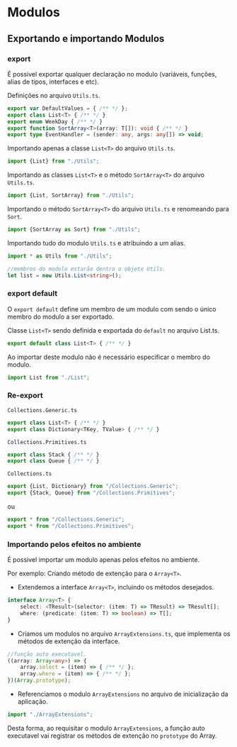 # Modulos

## Exportando e importando Modulos

### export

É possivel exportar qualquer declaração no modulo (variáveis, funções, alias de tipos, interfaces e etc).

Definições no arquivo `Utils.ts`.
```ts
export var DefaultValues = { /** */ };
export class List<T> { /** */ }
export enum WeekDay { /** */ }
export function SortArray<T>(array: T[]): void { /** */ }
export type EventHandler = (sender: any, args: any[]) => void;
```

Importando apenas a classe `List<T>` do arquivo `Utils.ts`.
```ts
import {List} from "./Utils";
```

Importando as classes `List<T>` e o método `SortArray<T>` do arquivo `Utils.ts`.
```ts
import {List, SortArray} from "./Utils";
```

Importando o método `SortArray<T>` do arquivo `Utils.ts` e renomeando para `Sort`.
```ts
import {SortArray as Sort} from "./Utils";
```

Importando tudo do modulo `Utils.ts` e atribuindo a um alias.
```ts
import * as Utils from "./Utils";

//membros do modulo estarão dentro o objeto Utils.
let list = new Utils.List<string>();
```

### export default

O `export default` define um membro de um modulo com sendo o único membro do modulo a ser exportado.

Classe `List<T>` sendo definida e exportada do `default` no arquivo List.ts.
```ts
export default class List<T> { /** */ }
```

Ao importar deste modulo não é necessário especificar o membro do modulo.
```ts
import List from "./List";
```

### Re-export

`Collections.Generic.ts`
```ts
export class List<T> { /** */ }
export class Dictionary<TKey, TValue> { /** */ }
```

`Collections.Primitives.ts`
```ts
export class Stack { /** */ }
export class Queue { /** */ }
```

`Collections.ts`
```ts
export {List, Dictionary} from "/Collections.Generic";
export {Stack, Queue} from "/Collections.Primitives";
```
ou
```ts
export * from "/Collections.Generic";
export * from "/Collections.Primitives";
```

### Importando pelos efeitos no ambiente

É possivel importar um modulo apenas pelos efeitos no ambiente.

Por exemplo: Criando método de extenção para o `Array<T>`.

* Extendemos a interface `Array<T>`, incluindo os métodos desejados.
```ts
interface Array<T> {
    select: <TResult>(selector: (item: T) => TResult) => TResult[];
    where: (predicate: (item: T) => boolean) => T[];
}
```

* Criamos um modulos no arquivo `ArrayExtensions.ts`, que implementa os métodos de extenção da interface.
```ts
//função auto executavel.
((array: Array<any>) => {
    array.select = (item) => { /** */ };
    array.where = (item) => { /** */ };
})(Array.prototype);
```

* Referenciamos o modulo `ArrayExtensions` no arquivo de inicialização da aplicação.
```ts
import "./ArrayExtensions";
```

Desta forma, ao requisitar o modulo `ArrayExtensions`, a função auto executavel vai registrar os métodos de extenção no `prototype` do Array.
